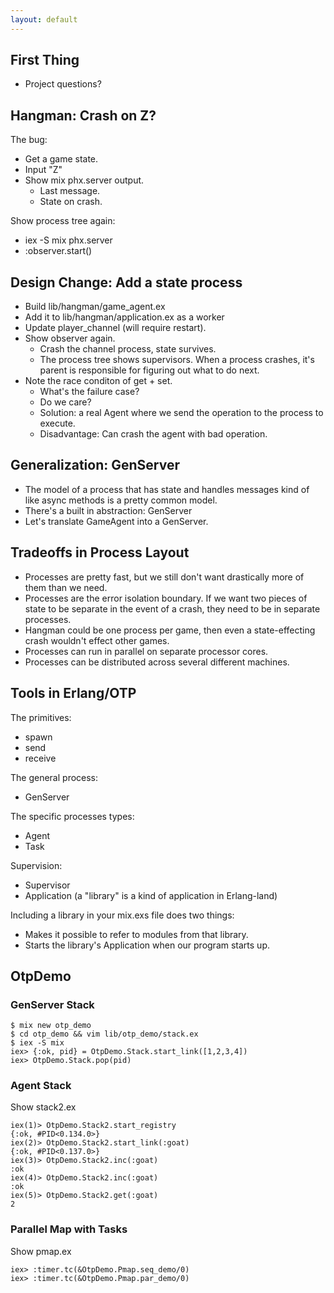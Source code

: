 ```yaml
---
layout: default
---
```


## First Thing

 - Project questions?

## Hangman: Crash on Z?

The bug:

 - Get a game state.
 - Input "Z"
 - Show mix phx.server output.
   - Last message.
   - State on crash.

Show process tree again:

 - iex -S mix phx.server
 - :observer.start()

## Design Change: Add a state process

 - Build lib/hangman/game_agent.ex
 - Add it to lib/hangman/application.ex as a worker
 - Update player_channel (will require restart).
 - Show observer again.
   - Crash the channel process, state survives.
   - The process tree shows supervisors. When a process
     crashes, it's parent is responsible for figuring out
     what to do next.
 - Note the race conditon of get + set.
   - What's the failure case?
   - Do we care?
   - Solution: a real Agent where we send the operation
     to the process to execute.
   - Disadvantage: Can crash the agent with bad operation.

## Generalization: GenServer

 - The model of a process that has state and handles messages
   kind of like async methods is a pretty common model.
 - There's a built in abstraction: GenServer
 - Let's translate GameAgent into a GenServer.

## Tradeoffs in Process Layout

 - Processes are pretty fast, but we still don't want drastically more of
   them than we need.
 - Processes are the error isolation boundary. If we want two pieces of state
   to be separate in the event of a crash, they need to be in separate processes.
 - Hangman could be one process per game, then even a state-effecting crash wouldn't
   effect other games.
 - Processes can run in parallel on separate processor cores.
 - Processes can be distributed across several different machines.

## Tools in Erlang/OTP

The primitives:

 - spawn
 - send
 - receive

The general process:

 - GenServer
 
The specific processes types:

 - Agent
 - Task

Supervision:

 - Supervisor
 - Application (a "library" is a kind of application in Erlang-land)

Including a library in your mix.exs file does two things:

 - Makes it possible to refer to modules from that library.
 - Starts the library's Application when our program starts up.


## OtpDemo

### GenServer Stack

```
$ mix new otp_demo
$ cd otp_demo && vim lib/otp_demo/stack.ex
$ iex -S mix
iex> {:ok, pid} = OtpDemo.Stack.start_link([1,2,3,4])
iex> OtpDemo.Stack.pop(pid)
```

### Agent Stack

Show stack2.ex

```
iex(1)> OtpDemo.Stack2.start_registry
{:ok, #PID<0.134.0>}
iex(2)> OtpDemo.Stack2.start_link(:goat)
{:ok, #PID<0.137.0>}
iex(3)> OtpDemo.Stack2.inc(:goat)       
:ok
iex(4)> OtpDemo.Stack2.inc(:goat)
:ok
iex(5)> OtpDemo.Stack2.get(:goat)
2
```


### Parallel Map with Tasks

Show pmap.ex

```
iex> :timer.tc(&OtpDemo.Pmap.seq_demo/0)
iex> :timer.tc(&OtpDemo.Pmap.par_demo/0)
```


